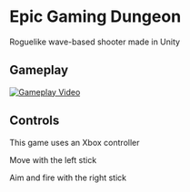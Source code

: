 # Epic Gaming Dungeon
Roguelike wave-based shooter made in Unity

## Gameplay

[![Gameplay Video](Images/image.png)](https://www.youtube.com/watch?v=GLaHk2Lm_9w)

## Controls

This game uses an Xbox controller

Move with the left stick

Aim and fire with the right stick
